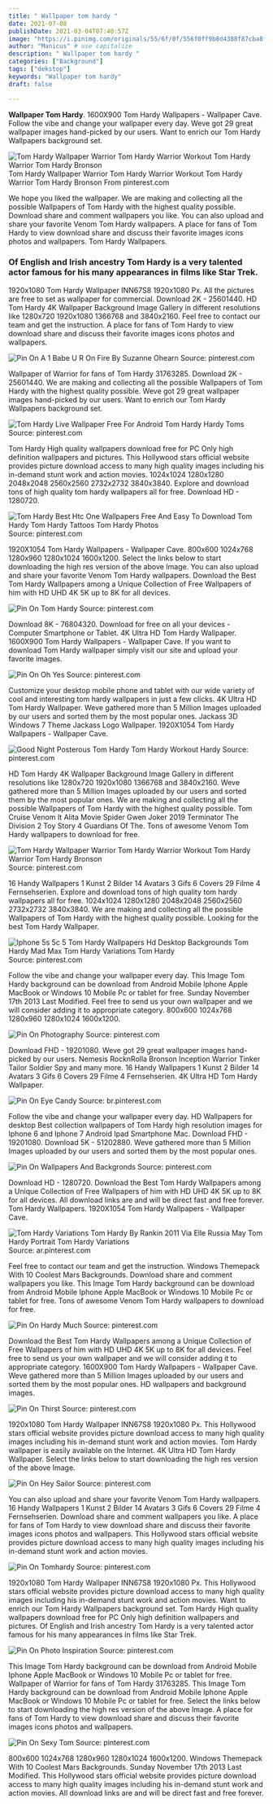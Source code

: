 ```yaml
---
title: " Wallpaper tom hardy "
date: 2021-07-08
publishDate: 2021-03-04T07:40:57Z
image: "https://i.pinimg.com/originals/55/6f/0f/556f0ff9b8d4388f87cba8f0262be672.jpg"
author: "Manicus" # use capitalize
description: " Wallpaper tom hardy "
categories: ["Background"]
tags: ["dekstop"]
keywords: "Wallpaper tom hardy"
draft: false

---
```



**Wallpaper Tom Hardy**. 1600X900 Tom Hardy Wallpapers - Wallpaper Cave. Follow the vibe and change your wallpaper every day. Weve got 29 great wallpaper images hand-picked by our users. Want to enrich our Tom Hardy Wallpapers background set.

![Tom Hardy Wallpaper Warrior Tom Hardy Warrior Workout Tom Hardy Warrior Tom Hardy Bronson](https://i.pinimg.com/originals/d6/41/8c/d6418cbb198b5d38f59f4eee69b37450.jpg "Tom Hardy Wallpaper Warrior Tom Hardy Warrior Workout Tom Hardy Warrior Tom Hardy Bronson")
Tom Hardy Wallpaper Warrior Tom Hardy Warrior Workout Tom Hardy Warrior Tom Hardy Bronson From pinterest.com


We hope you liked the wallpaper. We are making and collecting all the possible Wallpapers of Tom Hardy with the highest quality possible. Download share and comment wallpapers you like. You can also upload and share your favorite Venom Tom Hardy wallpapers. A place for fans of Tom Hardy to view download share and discuss their favorite images icons photos and wallpapers. Tom Hardy Wallpapers.

### Of English and Irish ancestry Tom Hardy is a very talented actor famous for his many appearances in films like Star Trek.

1920x1080 Tom Hardy Wallpaper INN67S8 1920x1080 Px. All the pictures are free to set as wallpaper for commercial. Download 2K - 25601440. HD Tom Hardy 4K Wallpaper Background Image Gallery in different resolutions like 1280x720 1920x1080 1366768 and 3840x2160. Feel free to contact our team and get the instruction. A place for fans of Tom Hardy to view download share and discuss their favorite images icons photos and wallpapers.


![Pin On A 1 Babe U R On Fire By Suzanne Ohearn](https://i.pinimg.com/originals/f1/92/76/f192767276fd3a18a95dc6535901fe3d.jpg "Pin On A 1 Babe U R On Fire By Suzanne Ohearn")
Source: pinterest.com

Wallpaper of Warrior for fans of Tom Hardy 31763285. Download 2K - 25601440. We are making and collecting all the possible Wallpapers of Tom Hardy with the highest quality possible. Weve got 29 great wallpaper images hand-picked by our users. Want to enrich our Tom Hardy Wallpapers background set.

![Tom Hardy Live Wallpaper Free For Android Tom Hardy Hardy Toms](https://i.pinimg.com/originals/3b/e4/9f/3be49f89209642ed830770e44023d0db.jpg "Tom Hardy Live Wallpaper Free For Android Tom Hardy Hardy Toms")
Source: pinterest.com

Tom Hardy High quality wallpapers download free for PC Only high definition wallpapers and pictures. This Hollywood stars official website provides picture download access to many high quality images including his in-demand stunt work and action movies. 1024x1024 1280x1280 2048x2048 2560x2560 2732x2732 3840x3840. Explore and download tons of high quality tom hardy wallpapers all for free. Download HD - 1280720.

![Tom Hardy Best Htc One Wallpapers Free And Easy To Download Tom Hardy Tom Hardy Tattoos Tom Hardy Photos](https://i.pinimg.com/originals/49/25/02/4925024ccf73da6fdb597973183b7bb4.jpg "Tom Hardy Best Htc One Wallpapers Free And Easy To Download Tom Hardy Tom Hardy Tattoos Tom Hardy Photos")
Source: pinterest.com

1920X1054 Tom Hardy Wallpapers - Wallpaper Cave. 800x600 1024x768 1280x960 1280x1024 1600x1200. Select the links below to start downloading the high res version of the above Image. You can also upload and share your favorite Venom Tom Hardy wallpapers. Download the Best Tom Hardy Wallpapers among a Unique Collection of Free Wallpapers of him with HD UHD 4K 5K up to 8K for all devices.

![Pin On Tom Hardy](https://i.pinimg.com/originals/a0/bc/62/a0bc62349f07206c02fd4bc81b839110.jpg "Pin On Tom Hardy")
Source: pinterest.com

Download 8K - 76804320. Download for free on all your devices - Computer Smartphone or Tablet. 4K Ultra HD Tom Hardy Wallpaper. 1600X900 Tom Hardy Wallpapers - Wallpaper Cave. If you want to download Tom Hardy wallpaper simply visit our site and upload your favorite images.

![Pin On Oh Yes](https://i.pinimg.com/originals/b3/d8/94/b3d894fdf1bdfd786ca863d5b24338e3.jpg "Pin On Oh Yes")
Source: pinterest.com

Customize your desktop mobile phone and tablet with our wide variety of cool and interesting tom hardy wallpapers in just a few clicks. 4K Ultra HD Tom Hardy Wallpaper. Weve gathered more than 5 Million Images uploaded by our users and sorted them by the most popular ones. Jackass 3D Windows 7 Theme Jackass Logo Wallpaper. 1920X1054 Tom Hardy Wallpapers - Wallpaper Cave.

![Good Night Posterous Tom Hardy Tom Hardy Workout Hardy](https://i.pinimg.com/236x/4b/0a/cf/4b0acf2ea6454963f781f30fac517166--tom-hardy-workout-tom-hardy-warrior-workout.jpg "Good Night Posterous Tom Hardy Tom Hardy Workout Hardy")
Source: pinterest.com

HD Tom Hardy 4K Wallpaper Background Image Gallery in different resolutions like 1280x720 1920x1080 1366768 and 3840x2160. Weve gathered more than 5 Million Images uploaded by our users and sorted them by the most popular ones. We are making and collecting all the possible Wallpapers of Tom Hardy with the highest quality possible. Tom Cruise Venom It Alita Movie Spider Gwen Joker 2019 Terminator The Division 2 Toy Story 4 Guardians Of The. Tons of awesome Venom Tom Hardy wallpapers to download for free.

![Tom Hardy Wallpaper Warrior Tom Hardy Warrior Workout Tom Hardy Warrior Tom Hardy Bronson](https://i.pinimg.com/originals/d6/41/8c/d6418cbb198b5d38f59f4eee69b37450.jpg "Tom Hardy Wallpaper Warrior Tom Hardy Warrior Workout Tom Hardy Warrior Tom Hardy Bronson")
Source: pinterest.com

16 Handy Wallpapers 1 Kunst 2 Bilder 14 Avatars 3 Gifs 6 Covers 29 Filme 4 Fernsehserien. Explore and download tons of high quality tom hardy wallpapers all for free. 1024x1024 1280x1280 2048x2048 2560x2560 2732x2732 3840x3840. We are making and collecting all the possible Wallpapers of Tom Hardy with the highest quality possible. Looking for the best Tom Hardy Wallpaper.

![Iphone 5s 5c 5 Tom Hardy Wallpapers Hd Desktop Backgrounds Tom Hardy Mad Max Tom Hardy Variations Tom Hardy](https://i.pinimg.com/originals/08/a2/68/08a2686e170c4fcdd9939cac2182e959.jpg "Iphone 5s 5c 5 Tom Hardy Wallpapers Hd Desktop Backgrounds Tom Hardy Mad Max Tom Hardy Variations Tom Hardy")
Source: pinterest.com

Follow the vibe and change your wallpaper every day. This Image Tom Hardy background can be download from Android Mobile Iphone Apple MacBook or Windows 10 Mobile Pc or tablet for free. Sunday November 17th 2013 Last Modified. Feel free to send us your own wallpaper and we will consider adding it to appropriate category. 800x600 1024x768 1280x960 1280x1024 1600x1200.

![Pin On Photography](https://i.pinimg.com/originals/87/c5/75/87c575d2b3da409bc6e9187c3804f0e3.png "Pin On Photography")
Source: pinterest.com

Download FHD - 19201080. Weve got 29 great wallpaper images hand-picked by our users. Nemesis RocknRolla Bronson Inception Warrior Tinker Tailor Soldier Spy and many more. 16 Handy Wallpapers 1 Kunst 2 Bilder 14 Avatars 3 Gifs 6 Covers 29 Filme 4 Fernsehserien. 4K Ultra HD Tom Hardy Wallpaper.

![Pin On Eye Candy](https://i.pinimg.com/originals/d8/c4/a7/d8c4a7d6fbc89145f2a31c4defee853f.jpg "Pin On Eye Candy")
Source: br.pinterest.com

Follow the vibe and change your wallpaper every day. HD Wallpapers for desktop Best collection wallpapers of Tom Hardy high resolution images for Iphone 6 and Iphone 7 Android Ipad Smartphone Mac. Download FHD - 19201080. Download 5K - 51202880. Weve gathered more than 5 Million Images uploaded by our users and sorted them by the most popular ones.

![Pin On Wallpapers And Backgronds](https://i.pinimg.com/originals/f2/12/5b/f2125b2d520a66d8a28bccbcb8343324.jpg "Pin On Wallpapers And Backgronds")
Source: pinterest.com

Download HD - 1280720. Download the Best Tom Hardy Wallpapers among a Unique Collection of Free Wallpapers of him with HD UHD 4K 5K up to 8K for all devices. All download links are and will be direct fast and free forever. Tom Hardy Wallpapers. 1920X1054 Tom Hardy Wallpapers - Wallpaper Cave.

![Tom Hardy Variations Tom Hardy By Rankin 2011 Via Elle Russia May Tom Hardy Portrait Tom Hardy Variations](https://i.pinimg.com/originals/92/f7/b8/92f7b8d4e94729b305a15c0d933e4008.jpg "Tom Hardy Variations Tom Hardy By Rankin 2011 Via Elle Russia May Tom Hardy Portrait Tom Hardy Variations")
Source: ar.pinterest.com

Feel free to contact our team and get the instruction. Windows Themepack With 10 Coolest Mars Backgrounds. Download share and comment wallpapers you like. This Image Tom Hardy background can be download from Android Mobile Iphone Apple MacBook or Windows 10 Mobile Pc or tablet for free. Tons of awesome Venom Tom Hardy wallpapers to download for free.

![Pin On Hardy Much](https://i.pinimg.com/originals/74/d6/c1/74d6c13c053f9695adc2739e0102362a.jpg "Pin On Hardy Much")
Source: pinterest.com

Download the Best Tom Hardy Wallpapers among a Unique Collection of Free Wallpapers of him with HD UHD 4K 5K up to 8K for all devices. Feel free to send us your own wallpaper and we will consider adding it to appropriate category. 1600X900 Tom Hardy Wallpapers - Wallpaper Cave. Weve gathered more than 5 Million Images uploaded by our users and sorted them by the most popular ones. HD wallpapers and background images.

![Pin On Thirst](https://i.pinimg.com/originals/f1/66/b1/f166b1281e9801591d7ecf1b5541beb0.jpg "Pin On Thirst")
Source: pinterest.com

1920x1080 Tom Hardy Wallpaper INN67S8 1920x1080 Px. This Hollywood stars official website provides picture download access to many high quality images including his in-demand stunt work and action movies. Tom Hardy wallpaper is easily available on the Internet. 4K Ultra HD Tom Hardy Wallpaper. Select the links below to start downloading the high res version of the above Image.

![Pin On Hey Sailor](https://i.pinimg.com/originals/c5/f7/e8/c5f7e87c8011cada62a03f5a12a83dfb.jpg "Pin On Hey Sailor")
Source: pinterest.com

You can also upload and share your favorite Venom Tom Hardy wallpapers. 16 Handy Wallpapers 1 Kunst 2 Bilder 14 Avatars 3 Gifs 6 Covers 29 Filme 4 Fernsehserien. Download share and comment wallpapers you like. A place for fans of Tom Hardy to view download share and discuss their favorite images icons photos and wallpapers. This Hollywood stars official website provides picture download access to many high quality images including his in-demand stunt work and action movies.

![Pin On Tomhardy](https://i.pinimg.com/originals/d5/76/c0/d576c084e59f29e3ecf4d5b6006b57d4.jpg "Pin On Tomhardy")
Source: pinterest.com

1920x1080 Tom Hardy Wallpaper INN67S8 1920x1080 Px. This Hollywood stars official website provides picture download access to many high quality images including his in-demand stunt work and action movies. Want to enrich our Tom Hardy Wallpapers background set. Tom Hardy High quality wallpapers download free for PC Only high definition wallpapers and pictures. Of English and Irish ancestry Tom Hardy is a very talented actor famous for his many appearances in films like Star Trek.

![Pin On Photo Inspiration](https://i.pinimg.com/originals/3f/ea/d5/3fead55138586d7d3b00451e5fc16c47.jpg "Pin On Photo Inspiration")
Source: pinterest.com

This Image Tom Hardy background can be download from Android Mobile Iphone Apple MacBook or Windows 10 Mobile Pc or tablet for free. Wallpaper of Warrior for fans of Tom Hardy 31763285. This Image Tom Hardy background can be download from Android Mobile Iphone Apple MacBook or Windows 10 Mobile Pc or tablet for free. Select the links below to start downloading the high res version of the above Image. A place for fans of Tom Hardy to view download share and discuss their favorite images icons photos and wallpapers.

![Pin On Sexy Tom](https://i.pinimg.com/originals/55/6f/0f/556f0ff9b8d4388f87cba8f0262be672.jpg "Pin On Sexy Tom")
Source: pinterest.com

800x600 1024x768 1280x960 1280x1024 1600x1200. Windows Themepack With 10 Coolest Mars Backgrounds. Sunday November 17th 2013 Last Modified. This Hollywood stars official website provides picture download access to many high quality images including his in-demand stunt work and action movies. All download links are and will be direct fast and free forever.

